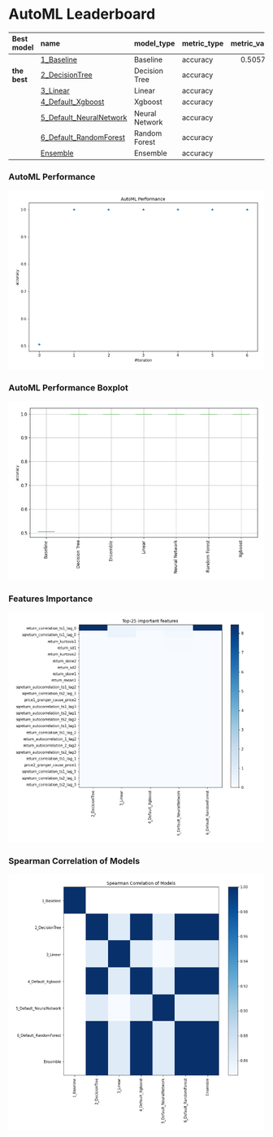 # AutoML Leaderboard

| Best model   | name                                                         | model_type     | metric_type   |   metric_value |   train_time |
|:-------------|:-------------------------------------------------------------|:---------------|:--------------|---------------:|-------------:|
|              | [1_Baseline](1_Baseline/README.md)                           | Baseline       | accuracy      |       0.505747 |         0.9  |
| **the best** | [2_DecisionTree](2_DecisionTree/README.md)                   | Decision Tree  | accuracy      |       1        |         4.6  |
|              | [3_Linear](3_Linear/README.md)                               | Linear         | accuracy      |       1        |         3.98 |
|              | [4_Default_Xgboost](4_Default_Xgboost/README.md)             | Xgboost        | accuracy      |       1        |         3.99 |
|              | [5_Default_NeuralNetwork](5_Default_NeuralNetwork/README.md) | Neural Network | accuracy      |       1        |         2.62 |
|              | [6_Default_RandomForest](6_Default_RandomForest/README.md)   | Random Forest  | accuracy      |       1        |         7.4  |
|              | [Ensemble](Ensemble/README.md)                               | Ensemble       | accuracy      |       1        |         0.18 |

### AutoML Performance
![AutoML Performance](ldb_performance.png)

### AutoML Performance Boxplot
![AutoML Performance Boxplot](ldb_performance_boxplot.png)

### Features Importance
![features importance across models](features_heatmap.png)



### Spearman Correlation of Models
![models spearman correlation](correlation_heatmap.png)

